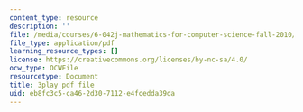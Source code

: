 ```yaml
---
content_type: resource
description: ''
file: /media/courses/6-042j-mathematics-for-computer-science-fall-2010/eb8fc3c5ca462d307112e4fcedda39da_TWBB-JlmYUc.pdf
file_type: application/pdf
learning_resource_types: []
license: https://creativecommons.org/licenses/by-nc-sa/4.0/
ocw_type: OCWFile
resourcetype: Document
title: 3play pdf file
uid: eb8fc3c5-ca46-2d30-7112-e4fcedda39da
---
```

